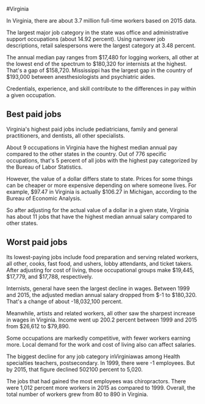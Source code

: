 

#Virginia

In Virginia, there are about 3.7 million full-time workers based on 2015 data.

The largest major job category in the state was office and administrative support occupations (about 14.92 percent). Using narrower job descriptions, retail salespersons were the largest category at 3.48 percent.
               
The annual median pay ranges from $17,480 for logging workers, all other at the lowest end of the spectrum to  $180,320 for internists at the highest. That's a gap of $158,720. Mississippi has the largest gap in the country of $193,000 between anesthesiologists and psychiatric aides.
          
Credentials, experience, and skill contribute to the differences in pay within a given occupation.

## Best paid jobs
Virginia's highest paid jobs include <span class='occ_title_em'>pediatricians, family and general practitioners</span>, and <span class='occ_title_em'>dentists, all other specialists</span>.
               
About 9 occupations in Virginia have the highest median annual pay compared to the other states in the country. Out of 776 specific occupations, that's 5 percent of all jobs with the highest pay categorized by the Bureau of Labor Statistics.
               
However, the value of a dollar differs state to state. Prices for some things can be cheaper or more expensive depending on where someone lives. For example, $97.47 in Virginia is actually $106.27 in Michigan, according to the Bureau of Economic Analysis.
               
So after adjusting for the actual value of a dollar in a given state, Virginia has about 11 jobs that have the highest median annual salary compared to other states.
               
## Worst paid jobs

Its lowest-paying jobs include <span class='occ_title_em'>food preparation and serving related workers, all other</span>, <span class='occ_title_em'>cooks, fast food</span>, and <span class='occ_title_em'>ushers, lobby attendants, and ticket takers</span>. After adjusting for cost of living, those occupational groups make $19,445,  $17,779, and  $17,788, respectively.
               
<span class='occ_title_em'>Internists, general</span> have seen the largest decline in wages. Between 1999 and 2015, the adjusted median annual salary dropped from $-1 to $180,320. That's a change of about -18,032,100 percent.
               
Meanwhile, <span class='occ_title_em'>artists and related workers, all other</span> saw the sharpest increase in wages in Virginia. Income went up 200.2 percent between 1999 and 2015 from $26,612 to $79,890.

Some occupations are markedly competitive, with fewer workers earning more. Local demand for the work and cost of living also can affect salaries.

            
The biggest decline for any job category inVirginiawas among <span class='occ_title_em'>Health specialties teachers, postsecondary</span>. In 1999, there were -1 employees. But by 2015, that figure declined 502100 percent to 5,020. 
               
The jobs that had gained the most employees was chiropractors. There were 1,012 percent more workers in 2015 as compared to 1999. Overall, the total number of workers grew from 80 to 890 in Virginia.
